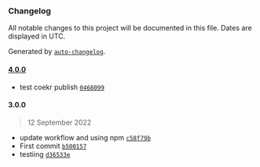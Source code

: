 ### Changelog

All notable changes to this project will be documented in this file. Dates are displayed in UTC.

Generated by [`auto-changelog`](https://github.com/CookPete/auto-changelog).

#### [4.0.0](https://github.com/nicolasperradin/joke-app-deploy/compare/3.0.0...4.0.0)

- test coekr publish [`0468099`](https://github.com/nicolasperradin/joke-app-deploy/commit/04680994a5923beed36b67c4186d4d4c28af48e5)

#### 3.0.0

> 12 September 2022

- update workflow and using npm [`c58f79b`](https://github.com/nicolasperradin/joke-app-deploy/commit/c58f79b33285dd5676bdfdb95ee94331b5499373)
- First commit [`b500157`](https://github.com/nicolasperradin/joke-app-deploy/commit/b50015746a0070527701cc6088e8caf30136df6c)
- testiing [`d36533e`](https://github.com/nicolasperradin/joke-app-deploy/commit/d36533e09d3cad2181edfb40175335b0eb39e1af)
